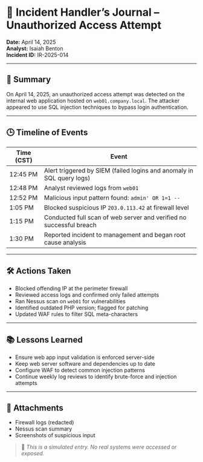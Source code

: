 # 📓 Incident Handler’s Journal – Unauthorized Access Attempt

**Date:** April 14, 2025  
**Analyst:** Isaiah Benton  
**Incident ID:** IR-2025-014  

---

## 📝 Summary

On April 14, 2025, an unauthorized access attempt was detected on the internal web application hosted on `web01.company.local`. The attacker appeared to use SQL injection techniques to bypass login authentication.

---

## 🕒 Timeline of Events

| Time (CST) | Event |
|------------|-------|
| 12:45 PM   | Alert triggered by SIEM (failed logins and anomaly in SQL query logs) |
| 12:48 PM   | Analyst reviewed logs from `web01` |
| 12:52 PM   | Malicious input pattern found: `admin' OR 1=1 --` |
| 1:05 PM    | Blocked suspicious IP `203.0.113.42` at firewall level |
| 1:15 PM    | Conducted full scan of web server and verified no successful breach |
| 1:30 PM    | Reported incident to management and began root cause analysis |

---

## 🛠️ Actions Taken

- Blocked offending IP at the perimeter firewall
- Reviewed access logs and confirmed only failed attempts
- Ran Nessus scan on `web01` for vulnerabilities
- Identified outdated PHP version; flagged for patching
- Updated WAF rules to filter SQL meta-characters

---

## 📚 Lessons Learned

- Ensure web app input validation is enforced server-side
- Keep web server software and dependencies up to date
- Configure WAF to detect common injection patterns
- Continue weekly log reviews to identify brute-force and injection attempts

---

## 📎 Attachments

- Firewall logs (redacted)  
- Nessus scan summary  
- Screenshots of suspicious input

> 🔐 *This is a simulated entry. No real systems were accessed or exposed.*
